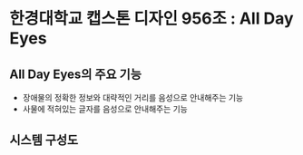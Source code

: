 # 한경대학교 캡스톤 디자인 956조 : All Day Eyes


## All Day Eyes의 주요 기능

- 장애물의 정확한 정보와 대략적인 거리를 음성으로 안내해주는 기능 
- 사물에 적혀있는 글자를 음성으로 안내해주는 기능


## 시스템 구성도
